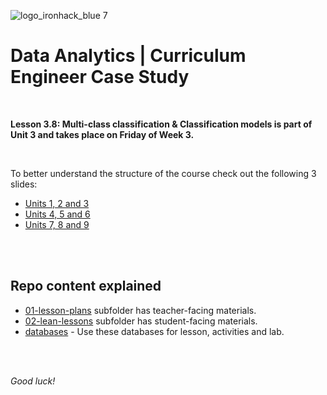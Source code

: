![logo_ironhack_blue 7](https://user-images.githubusercontent.com/60669832/116674800-61c60f00-a9a5-11eb-887d-71a82f0ac643.png)

# Data Analytics | Curriculum Engineer Case Study

<br/>

**Lesson 3.8: Multi-class classification & Classification models is part of Unit 3 and takes place on Friday of Week 3.**

<br/>

To better understand the structure of the course check out the following 3 slides:

- [Units 1, 2 and 3](https://docs.google.com/presentation/d/1irmMcY-L1QwJnSiW05OpSBiZKEYFQlCd3TvQPQ59JHI/edit#slide=id.ga38e44239d_2_12)
- [Units 4, 5 and 6](https://docs.google.com/presentation/d/1irmMcY-L1QwJnSiW05OpSBiZKEYFQlCd3TvQPQ59JHI/edit#slide=id.ga38e44239d_2_15)
- [Units 7, 8 and 9](https://docs.google.com/presentation/d/1irmMcY-L1QwJnSiW05OpSBiZKEYFQlCd3TvQPQ59JHI/edit#slide=id.ga38e44239d_2_18)

<br/><br/>

## Repo content explained

- [01-lesson-plans](https://github.com/ironhack-edu/da-ce-case-study/tree/master/01-lesson-plans) subfolder has teacher-facing materials.
- [02-lean-lessons](https://github.com/ironhack-edu/da-ce-case-study/tree/master/02-lean-lessons) subfolder has student-facing materials.
- [databases](https://github.com/ironhack-edu/da-ce-case-study/tree/master/databases) - Use these databases for lesson, activities and lab.

<br/><br/>

_Good luck!_
